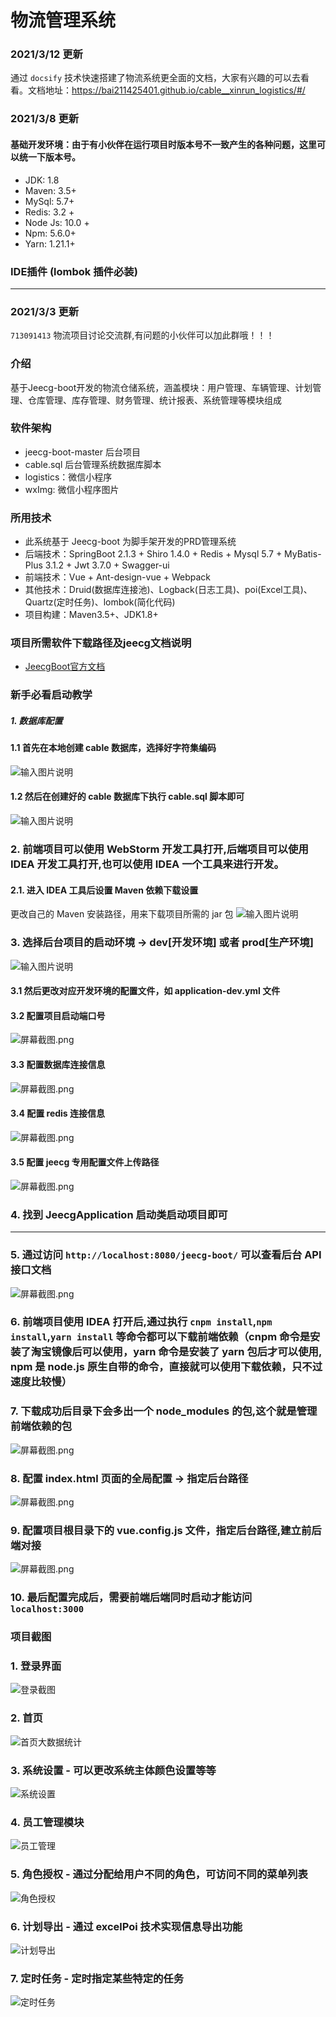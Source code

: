# 物流管理系统

### 2021/3/12 更新
通过 `docsify` 技术快速搭建了物流系统更全面的文档，大家有兴趣的可以去看看。文档地址：https://bai211425401.github.io/cable__xinrun_logistics/#/

### 2021/3/8 更新
#### 基础开发环境：由于有小伙伴在运行项目时版本号不一致产生的各种问题，这里可以统一下版本号。
- JDK: 1.8
- Maven: 3.5+
- MySql: 5.7+
- Redis: 3.2 +
- Node Js: 10.0 +
- Npm: 5.6.0+
- Yarn: 1.21.1+
### IDE插件 (lombok 插件必装)
<hr/>

### 2021/3/3 更新
`713091413` 物流项目讨论交流群,有问题的小伙伴可以加此群哦！！！

### 介绍
基于Jeecg-boot开发的物流仓储系统，涵盖模块：用户管理、车辆管理、计划管理、仓库管理、库存管理、财务管理、统计报表、系统管理等模块组成

### 软件架构
- jeecg-boot-master 后台项目
- cable.sql 后台管理系统数据库脚本
- logistics：微信小程序
- wxImg: 微信小程序图片

### 所用技术
- 此系统基于 Jeecg-boot 为脚手架开发的PRD管理系统
- 后端技术：SpringBoot 2.1.3 + Shiro 1.4.0 + Redis + Mysql 5.7 + MyBatis-Plus 3.1.2 + Jwt 3.7.0 + Swagger-ui
- 前端技术：Vue + Ant-design-vue + Webpack
- 其他技术：Druid(数据库连接池)、Logback(日志工具)、poi(Excel工具)、Quartz(定时任务)、lombok(简化代码)
- 项目构建：Maven3.5+、JDK1.8+

### 项目所需软件下载路径及jeecg文档说明
- [JeecgBoot官方文档](http://jeecg-boot.mydoc.io/)

### 新手必看启动教学
##### 1. 数据库配置
#### 1.1 首先在本地创建 cable 数据库，选择好字符集编码
![输入图片说明](https://images.gitee.com/uploads/images/2020/1123/134217_192e4886_5459645.jpeg "1606109571(1).jpg")
#### 1.2 然后在创建好的 cable 数据库下执行 cable.sql 脚本即可
![输入图片说明](https://images.gitee.com/uploads/images/2020/1123/134333_0de565fa_5459645.jpeg "1606109947(1).jpg")
### 2. 前端项目可以使用 WebStorm 开发工具打开,后端项目可以使用 IDEA 开发工具打开,也可以使用 IDEA 一个工具来进行开发。
#### 2.1. 进入 IDEA 工具后设置 Maven 依赖下载设置
更改自己的 Maven 安装路径，用来下载项目所需的 jar 包
![输入图片说明](https://images.gitee.com/uploads/images/2020/0908/162303_6d442bd7_5459645.jpeg "2.jpg")
### 3. 选择后台项目的启动环境 -> dev[开发环境] 或者 prod[生产环境]
![输入图片说明](https://images.gitee.com/uploads/images/2020/0908/162540_75a31d7f_5459645.png "3.png")
#### 3.1 然后更改对应开发环境的配置文件，如 application-dev.yml 文件
#### 3.2 配置项目启动端口号
![](https://images.gitee.com/uploads/images/2020/0908/163026_f58e544f_5459645.png "屏幕截图.png")
#### 3.3 配置数据库连接信息
![](https://images.gitee.com/uploads/images/2020/0908/163137_81f31777_5459645.png "屏幕截图.png")
#### 3.4 配置 redis 连接信息
![](https://images.gitee.com/uploads/images/2020/0908/163257_ec9d7035_5459645.png "屏幕截图.png")
#### 3.5 配置 jeecg 专用配置文件上传路径
![](https://images.gitee.com/uploads/images/2020/0908/163408_f590b880_5459645.png "屏幕截图.png")
### 4. 找到 JeecgApplication 启动类启动项目即可

<hr>

### 5. 通过访问 `http://localhost:8080/jeecg-boot/` 可以查看后台 API 接口文档
![](https://images.gitee.com/uploads/images/2020/0908/164142_770af197_5459645.png "屏幕截图.png")
### 6. 前端项目使用 IDEA 打开后,通过执行 `cnpm install`,`npm install`,`yarn install` 等命令都可以下载前端依赖（cnpm 命令是安装了淘宝镜像后可以使用，yarn 命令是安装了 yarn 包后才可以使用, npm 是 node.js 原生自带的命令，直接就可以使用下载依赖，只不过速度比较慢）
### 7. 下载成功后目录下会多出一个 node_modules 的包,这个就是管理前端依赖的包
![](https://images.gitee.com/uploads/images/2020/0908/164349_05bb9650_5459645.png "屏幕截图.png")
### 8. 配置 index.html 页面的全局配置 -> 指定后台路径
![](https://images.gitee.com/uploads/images/2020/0908/164608_ca257c76_5459645.png "屏幕截图.png")
### 9. 配置项目根目录下的 vue.config.js 文件，指定后台路径,建立前后端对接
![](https://images.gitee.com/uploads/images/2020/0908/164711_39ac879c_5459645.png "屏幕截图.png")
### 10. 最后配置完成后，需要前端后端同时启动才能访问 `localhost:3000` 

### 项目截图
### 1. 登录界面
![登录截图](https://images.gitee.com/uploads/images/2020/0628/192351_69d1a279_5459645.jpeg "1.jpg")
### 2. 首页
![首页大数据统计](https://images.gitee.com/uploads/images/2020/0916/184700_11bea32e_5459645.png "屏幕截图.png")
### 3. 系统设置 - 可以更改系统主体颜色设置等等
![系统设置](https://images.gitee.com/uploads/images/2020/0829/131611_5c8e13e6_5459645.jpeg "系统设置.jpg")
### 4. 员工管理模块 
![员工管理](https://images.gitee.com/uploads/images/2020/0829/131638_4fd807ec_5459645.jpeg "员工管理.jpg")
### 5. 角色授权 - 通过分配给用户不同的角色，可访问不同的菜单列表
![角色授权](https://images.gitee.com/uploads/images/2020/0829/131718_1e498bac_5459645.jpeg "角色授权.jpg")
### 6. 计划导出 - 通过 excelPoi 技术实现信息导出功能
![计划导出](https://images.gitee.com/uploads/images/2020/0829/131754_11c8c927_5459645.jpeg "计划导出.jpg")
### 7. 定时任务 - 定时指定某些特定的任务
![定时任务](https://images.gitee.com/uploads/images/2020/0829/131834_ebdb6126_5459645.jpeg "定时任务.jpg")
